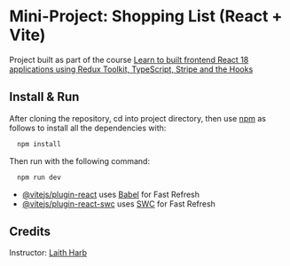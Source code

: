 # Mini-Project: Shopping List (React + Vite)

Project built as part of the course [Learn to built frontend React 18 applications using Redux Toolkit, TypeScript, Stripe and the Hooks](https://www.udemy.com/course/the-modern-react-18-bootcamp-a-complete-developer-guide/learn/lecture/38768098#overview)

## Install & Run

After cloning the repository, cd into project directory, then use [npm](https://docs.npmjs.com/cli/v6/commands/npm-install) as follows to install all the dependencies with:

```bash
  npm install
```

Then run with the following command:

```bash
  npm run dev
```

- [@vitejs/plugin-react](https://github.com/vitejs/vite-plugin-react/blob/main/packages/plugin-react/README.md) uses [Babel](https://babeljs.io/) for Fast Refresh
- [@vitejs/plugin-react-swc](https://github.com/vitejs/vite-plugin-react-swc) uses [SWC](https://swc.rs/) for Fast Refresh

## Credits

Instructor: [Laith Harb](https://www.udemy.com/user/get-it-now/)

